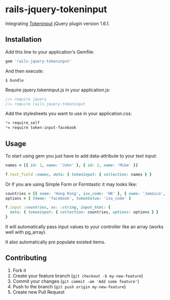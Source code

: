 # rails-jquery-tokeninput

Integrating [Tokeninput](http://loopj.com/jquery-tokeninput/) jQuery plugin version 1.6.1.

## Installation

Add this line to your application's Gemfile:

```ruby
gem 'rails-jquery-tokeninput'
```

And then execute:

    $ bundle

Require jquery.tokeninput.js in your application.js:

```js
//= require jquery
//= require rails-jquery-tokeninput
```

Add the stylesheets you want to use in your application.css:

```css
*= require_self
*= require token-input-facebook
```

## Usage

To start using gem you just have to add data-attribute to your text input:

```ruby
names = [{ id: 1, name: 'John' }, { id: 2, name: 'Mike' }]

f.text_field :names, data: { tokeninput: { collection: names } }
```

Or if you are using Simple Form or Formtastic it may looks like:

```ruby
countries = [{ name: 'Hong Kong', iso_code: 'HK' }, { name: 'Jamaica', iso_code: 'JM' }]
options = { theme: 'facebook', tokenValue: 'iso_code' }

f.input :countries, as: :string, input_html: {
  data: { tokeninput: { collection: countries, options: options } }
}
```

It will automatically pass input values to your controller like an array (works well with pg_array).

It also automatically pre populate existed items.

## Contributing

1. Fork it
2. Create your feature branch (`git checkout -b my-new-feature`)
3. Commit your changes (`git commit -am 'Add some feature'`)
4. Push to the branch (`git push origin my-new-feature`)
5. Create new Pull Request
